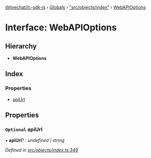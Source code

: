[@livechat/lc-sdk-js](../README.md) › [Globals](../globals.md) › ["src/objects/index"](../modules/_src_objects_index_.md) › [WebAPIOptions](_src_objects_index_.webapioptions.md)

# Interface: WebAPIOptions

## Hierarchy

* **WebAPIOptions**

## Index

### Properties

* [apiUrl](_src_objects_index_.webapioptions.md#optional-apiurl)

## Properties

### `Optional` apiUrl

• **apiUrl**? : *undefined | string*

*Defined in [src/objects/index.ts:349](https://github.com/livechat/lc-sdk-js/blob/228cb10/src/objects/index.ts#L349)*
